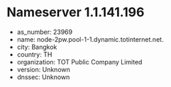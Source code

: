 # Nameserver 1.1.141.196

* as_number: 23969
* name: node-2pw.pool-1-1.dynamic.totinternet.net.
* city: Bangkok
* country: TH
* organization: TOT Public Company Limited
* version: Unknown
* dnssec: Unknown
